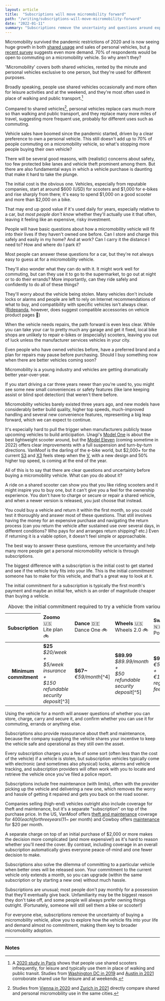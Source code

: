 ```yaml
---
layout: article
title:  "Subscriptions will move micromobility forward"
path: "/writing/subscriptions-will-move-micromobility-forward"
date: "2022-01-11"
summary: "Subscriptions remove the uncertainty and questions around expensive vehicle purchases and will mean many more people  adopt micromobility for daily transport."
---
```


Micromobility survived the pandemic restrictions of 2020 and is now seeing huge growth in both [shared usage](https://european-index.fluctuo.com) and sales of personal vehicles, but [a recent survey](https://www.mckinsey.com/industries/automotive-and-assembly/our-insights/why-micromobility-is-here-to-stay) suggests even more demand. 70% of respondents would be open to commuting on a micromobility vehicle. So why aren't they?

'Micromobility' covers both shared vehicles, rented by the minute and personal vehicles exclusive to one person, but they're used for different purposes.

Broadly speaking, people use shared vehicles occasionally and more often for leisure activities and at the weekend, and they're most often used in place of walking and public transport.[^1]

Compared to shared vehicles[^2], personal vehicles replace cars much more so than walking and public transport, and they replace many more miles of travel, suggesting more frequent use, probably for different uses such as commuting.

<!-- <maybe include image from McKinsey survey showing ownership preference> -->

Vehicle sales have boomed since the pandemic started, driven by a clear preference to own a personal vehicle. This still doesn't add up to 70% of people commuting on a micromobility vehicle, so what's stopping more people buying their own vehicle?

There will be several good reasons, with (realistic) concerns about safety, too few protected bike lanes and vehicle theft prominent among them. But there are also fundamental ways in which a vehicle purchase is daunting that make it hard to take the plunge.

The initial cost is the obvious one. Vehicles, especially from reputable companies, start at around $600 (USD) for scooters and $1,000 for e-bikes and rise sharply from there; it's easy to spend $1,000 on a good scooter and more than $2,000 on a bike.

That may end up good value if it's used daily for years, especially relative to a car, but *most people don't know* whether they'll actually use it that often, leaving it feeling like an expensive, risky investment.

People will have basic questions about how a micromobility vehicle will fit into their lives if they haven't owned one before. Can I store and charge this safely and easily in my home? And at work? Can I carry it the distance I need to? How and where do I park it?

Most people can answer these questions for a car, but they're not always easy to guess at for a micromobility vehicle.

They'll also wonder what they can do with it. It might work well for commuting, but can they use it to go to the supermarket, to go out at night or to do their errands? More importantly, can they ride safely and confidently to do all of these things?

They'll worry about the vehicle being stolen. Many vehicles don't include locks or alarms and people are left to rely on Internet recommendations of what to buy, and compatibility with specific vehicles isn't always clear. ([Ridepanda](https://www.ridepanda.com/), however, does suggest compatible accessories on vehicle product pages 👏)

When the vehicle needs repairs, the path forward is even less clear. While you can take your car to pretty much any garage and get it fixed, local bike shops are unlikely to repair e-bikes or (especially) scooters, leaving you out of luck unless the manufacturer services vehicles in your city.

Even people who have owned vehicles before, have a preferred brand and a plan for repairs may pause before purchasing. Should I buy something now when there are better vehicles coming soon?

Micromobility is a young industry and vehicles are getting dramatically better year-over-year.

If you start driving a car three years newer than you're used to, you might see some new small conveniences or safety features (like lane keeping assist or blind spot detection) that weren't there before.

Micromobility vehicles barely existed three years ago, and new models have considerably better build quality, higher top speeds, much-improved handling and several new convenience features, representing a big leap forward, which we can expect to continue.

It's especially hard to pull the trigger when manufacturers publicly tease upcoming vehicles to build anticipation. Unagi's [Model One](https://unagiscooters.com/uk/products/the-scooter/) is about the best lightweight scooter around, but the [Model Eleven](https://www.indiegogo.com/projects/unagi-model-eleven-the-smartest-scooter-on-earth#/) (coming sometime in 2022) offers clear improvements with a full suspension and turn-by-turn directions. VanMoof is the darling of the e-bike world, but $2,000+ for the current [S3](http://vanmoof.com/s3) and [X3](http://vanmoof.com/x3) feels steep when the [V](https://www.vanmoof.com/vanmoof-v), with a new design and 50% higher top speed, is coming at the end of the year.

All of this is to say that there are clear questions and uncertainty before buying a micromobility vehicle. What can you do about it?

A ride on a shared scooter can show you that you like riding scooters and it might inspire you to buy one, but it can't give you a feel for the ownership experience. You don't have to charge or secure or repair a shared vehicle, and when a newer version is released, you just choose that instead.

You could buy a vehicle and return it within the first month, so you could test it thoroughly and answer most of these questions. That still involves having the money for an expensive purchase and navigating the return process (can you return the vehicle after sustained use over several days, in different conditions? Who pays for and arranges return shipping? etc.) Even if returning it is a viable option, it doesn't feel simple or approachable.

The best way to answer these questions, remove the uncertainty and help many more people get a personal micromobility vehicle is through subscriptions.

The biggest difference with a subscription is the initial cost to get started and see if the vehicle truly fits into your life. This is the initial *commitment* someone has to make for this vehicle, and that's a great way to look at it.

The initial commitment for a subscription is typically the first month's payment and maybe an initial fee, which is an order of magnitude cheaper than buying a vehicle.

<table class="header-left">
    <caption>Above: the initial commitment required to try a vehicle from various subscription operators.</caption>
    <thead>
        <tr>
            <th>Subscription</th>
            <td><b>Zoomo</b> 🇺🇸<br />Lite plan 🚲</td>
            <td><b>Dance</b> 🇩🇪<br />Dance One 🚲 </td>
            <td><b>Wheels</b> 🇺🇸 <br />Wheels 2.0 🚲</td>
            <td><b>Swapfiets</b> 🇳🇱 <br />Power 1  🚲</td>
            <td><b>Unagi</b> 🇺🇸 <br /> Model One 🛴 </td>
        </tr>
    </thead>
    <tbody>
        <tr>
            <th>Minimum commitment</th>
            <td><b>$25</b> <br /> <em>$20/week + <br />$5/week insurance + <br /> $150 refundable security deposit</em><span markdown="1">[^3]</span></td>
            <td><b>$67~</b> <br /><em>€59/month</em><span markdown="1">[^4]</span></td>
            <td><b>$89.99</b> <br /> <em>$89.99/month + <br /> $50 refundable security deposit</em><span markdown="1">[^5]</span></td>
            <td><b>$91~</b> <br /><em>€59.90/month + <br />€19.90 registration fee</em><span markdown="1">[^6]</span></td>
            <td><b>$99</b> <br /> $49/month + <br />$50 setup fee<span markdown="1">[^7]</span></td>
        </tr>
    </tbody>
</table>

Using the vehicle for a month will answer questions of whether you can store, charge, carry and secure it, and confirm whether you can use it for commuting, errands or anything else.

Subscriptions also provide reassurance about theft and maintenance, because the company supplying the vehicle shares your incentive to keep the vehicle safe and operational as they still own the asset.

Every subscription charges you a fee of some sort (often less than the cost of the vehicle) if a vehicle is stolen, but subscription vehicles typically come with electronic (and sometimes also physical) locks, alarms and vehicle tracking, and subscription providers will often work with you to locate and retrieve the vehicle once you've filed a police report.

Subscriptions include free maintenance (with limits), often with the provider picking up the vehicle and delivering a new one, which removes the worry and hassle of getting it repaired and gets you back on the road sooner.

Companies selling (high-end) vehicles outright also include coverage for theft and maintenance, but it's a separate "subscription" on top of the purchase price. In the US, VanMoof offers [theft and maintenance](https://www.vanmoof.com/peace-of-mind) coverage for $400 (each) for three years ($11~ per month) and Cowboy offers [maintenance](https://us.cowboy.com/products/cowboy-care) for $20 per month. 

A separate charge on top of an initial purchase of $2,000 or more makes the decision more complicated (and more expensive!) as it's hard to reason whether you'll need the cover. By contrast, including coverage in an overall subscription automatically gives everyone peace-of-mind and one fewer decision to make.

Subscriptions also solve the dilemma of committing to a particular vehicle when better ones will be released soon. Your commitment to the current vehicle only extends a month, so you can upgrade (within the same subscription or by starting a new one) without much hassle.

Subscriptions are unusual; most people don't pay monthly for a possession that they'll eventually give back. Unfamiliarity may be the biggest reason they don't take off, and some people will always prefer owning things outright. (Fortunately, someone will still sell them a bike or scooter!)

For everyone else, subscriptions remove the uncertainty of buying a micromobility vehicle, allow you to explore how the vehicle fits into your life and demand almost no commitment, making them key to broader micromobility adoption.

---

### Notes

[^1]: A [2020 study in Paris](https://www.sciencedirect.com/science/article/abs/pii/S1361920921000146) shows that people use shared scooters infrequently, for leisure and typically use them in place of walking and public transit. Studies from [Washington DC in 2019](https://www.sciencedirect.com/science/article/abs/pii/S0966692319302741) and [Austin in 2021](https://www.sciencedirect.com/science/article/abs/pii/S1361920921001474) corroborate shared use for leisure and at weekends.
[^2]: Studies from [Vienna in 2020](https://www.sciencedirect.com/science/article/pii/S0966692320309510) and [Zurich in 2021](https://www.sciencedirect.com/science/article/pii/S1361920921004296) directly compare shared and personal micromobility use in the same cities.
[^3]: Zoomo pricing from [here](https://www.ridezoomo.com/us/plans), with insurance information added after going through the signup flow. (Yes, I know Zoomo isn't a US company 😅 but I'm using US prices in the table above for easier comparison.)
[^4]: Dance pricing from the [signup flow](https://dance.co/?waitlist) with a Berlin postal code.
[^5]: Wheels pricing from the [signup flow](https://shop.takewheels.com/).
[^6]: Swapfiets pricing from [here](https://help.swapfiets.nl/hc/en-gb/articles/4404929745170-Pricing-Power-1).
[^7]: Unagi pricing from [here](https://unagiscooters.com/pages/unagi-all-access-scooter-subscription).